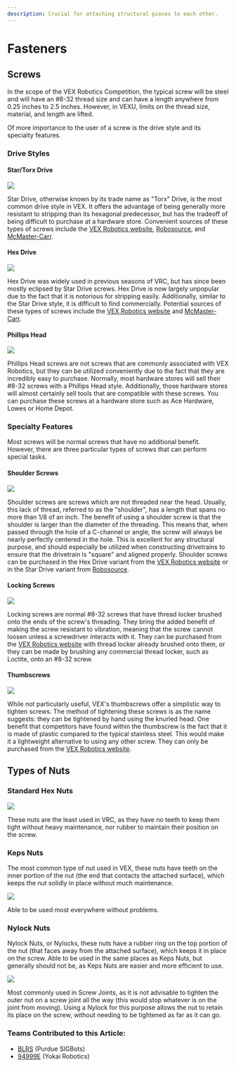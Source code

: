 ```yaml
---
description: Crucial for attaching structural pieces to each other.
---
```


# Fasteners

## Screws

In the scope of the VEX Robotics Competition, the typical screw will be steel and will have an #8-32 thread size and can have a length anywhere from 0.25 inches to 2.5 inches. However, in VEXU, limits on the thread size, material, and length are lifted.

Of more importance to the user of a screw is the drive style and its specialty features.

### Drive Styles

#### Star/Torx Drive

![](<../../../.gitbook/assets/image (5).png>)

Star Drive, otherwise known by its trade name as "Torx" Drive, is the most common drive style in VEX. It offers the advantage of being generally more resistant to stripping than its hexagonal predecessor, but has the tradeoff of being difficult to purchase at a hardware store. Convenient sources of these types of screws include the [VEX Robotics website](https://www.vexrobotics.com/all-screws.html), [Robosource](https://www.robosource.net/star-drive-screws-steel), and [McMaster-Carr](https://www.mcmaster.com/screws/thread-size\~8-32/drive-style\~torx/).

#### Hex Drive

![](<../../../.gitbook/assets/image (5) (2).png>)

Hex Drive was widely used in previous seasons of VRC, but has since been mostly eclipsed by Star Drive screws. Hex Drive is now largely unpopular due to the fact that it is notorious for stripping easily. Additionally, similar to the Star Drive style, it is difficult to find commercially. Potential sources of these types of screws include the [VEX Robotics website](https://www.vexrobotics.com/all-screws.html) and [McMaster-Carr](https://www.mcmaster.com/screws/thread-size\~8-32/drive-style\~hex/).

#### Phillips Head

![](../../../.gitbook/assets/phillipsscrew.png)

Phillips Head screws are not screws that are commonly associated with VEX Robotics, but they can be utilized conveniently due to the fact that they are incredibly easy to purchase. Normally, most hardware stores will sell their #8-32 screws with a Phillips Head style. Additionally, those hardware stores will almost certainly sell tools that are compatible with these screws. You can purchase these screws at a hardware store such as Ace Hardware, Lowes or Home Depot.

### Specialty Features

Most screws will be normal screws that have no additional benefit. However, there are three particular types of screws that can perform special tasks.

#### Shoulder Screws

![](<../../../.gitbook/assets/image (15) (2).png>)

Shoulder screws are screws which are not threaded near the head. Usually, this lack of thread, referred to as the "shoulder", has a length that spans no more than 1/8 of an inch. The benefit of using a shoulder screw is that the shoulder is larger than the diameter of the threading. This means that, when passed through the hole of a C-channel or angle, the screw will always be nearly perfectly centered in the hole. This is excellent for any structural purpose, and should especially be utilized when constructing drivetrains to ensure that the drivetrain is "square" and aligned properly. Shoulder screws can be purchased in the Hex Drive variant from the [VEX Robotics website](https://www.vexrobotics.com/all-screws.html) or in the Star Drive variant from [Robosource](https://www.robosource.net/shoulder-screws).

#### Locking Screws

![](<../../../.gitbook/assets/image (11) (1).png>)

Locking screws are normal #8-32 screws that have thread locker brushed onto the ends of the screw's threading. They bring the added benefit of making the screw resistant to vibration, meaning that the screw cannot loosen unless a screwdriver interacts with it. They can be purchased from the [VEX Robotics website](https://www.vexrobotics.com/all-screws.html) with thread locker already brushed onto them, or they can be made by brushing any commercial thread locker, such as Loctite, onto an #8-32 screw.

#### Thumbscrews

![](<../../../.gitbook/assets/image (1) (1) (2).png>)

While not particularly useful, VEX's thumbscrews offer a simplistic way to tighten screws. The method of tightening these screws is as the name suggests: they can be tightened by hand using the knurled head. One benefit that competitors have found within the thumbscrew is the fact that it is made of plastic compared to the typical stainless steel. This would make it a lightweight alternative to using any other screw. They can only be purchased from the [VEX Robotics website](https://www.vexrobotics.com/all-screws.html).

## Types of Nuts

### Standard Hex Nuts

![](../../../.gitbook/assets/hnut.PNG)

These nuts are the least used in VRC, as they have no teeth to keep them tight without heavy maintenance, nor rubber to maintain their position on the screw.

### Keps Nuts

The most common type of nut used in VEX, these nuts have teeth on the inner portion of the nut (the end that contacts the attached surface), which keeps the nut solidly in place without much maintenance.

![](../../../.gitbook/assets/knut.PNG)

Able to be used most everywhere without problems.

### Nylock Nuts

Nylock Nuts, or Nylocks, these nuts have a rubber ring on the top portion of the nut (that faces away from the attached surface), which keeps it in place on the screw. Able to be used in the same places as Keps Nuts, but generally should not be, as Keps Nuts are easier and more efficient to use.

![](../../../.gitbook/assets/lnut.PNG)

Most commonly used in Screw Joints, as it is not advisable to tighten the outer nut on a screw joint all the way (this would stop whatever is on the joint from moving). Using a Nylock for this purpose allows the nut to retain its place on the screw, without needing to be tightened as far as it can go.

### Teams Contributed to this Article:

* [BLRS](https://purduesigbots.com/) (Purdue SIGBots)
* [94999E](https://www.youtube.com/channel/UCp1jTU7WF3PEVukDW3qOGpA) (Yokai Robotics)
